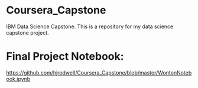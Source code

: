 # Coursera_Capstone
IBM Data Science Capstone. This is a repository for my data science capstone project. 

# Final Project Notebook:
https://github.com/hjrodwell/Coursera_Capstone/blob/master/WontonNotebook.ipynb

